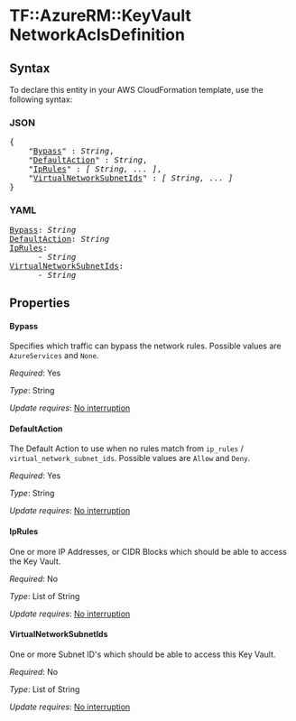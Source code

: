# TF::AzureRM::KeyVault NetworkAclsDefinition

## Syntax

To declare this entity in your AWS CloudFormation template, use the following syntax:

### JSON

<pre>
{
    "<a href="#bypass" title="Bypass">Bypass</a>" : <i>String</i>,
    "<a href="#defaultaction" title="DefaultAction">DefaultAction</a>" : <i>String</i>,
    "<a href="#iprules" title="IpRules">IpRules</a>" : <i>[ String, ... ]</i>,
    "<a href="#virtualnetworksubnetids" title="VirtualNetworkSubnetIds">VirtualNetworkSubnetIds</a>" : <i>[ String, ... ]</i>
}
</pre>

### YAML

<pre>
<a href="#bypass" title="Bypass">Bypass</a>: <i>String</i>
<a href="#defaultaction" title="DefaultAction">DefaultAction</a>: <i>String</i>
<a href="#iprules" title="IpRules">IpRules</a>: <i>
      - String</i>
<a href="#virtualnetworksubnetids" title="VirtualNetworkSubnetIds">VirtualNetworkSubnetIds</a>: <i>
      - String</i>
</pre>

## Properties

#### Bypass

Specifies which traffic can bypass the network rules. Possible values are `AzureServices` and `None`.

_Required_: Yes

_Type_: String

_Update requires_: [No interruption](https://docs.aws.amazon.com/AWSCloudFormation/latest/UserGuide/using-cfn-updating-stacks-update-behaviors.html#update-no-interrupt)

#### DefaultAction

The Default Action to use when no rules match from `ip_rules` / `virtual_network_subnet_ids`. Possible values are `Allow` and `Deny`.

_Required_: Yes

_Type_: String

_Update requires_: [No interruption](https://docs.aws.amazon.com/AWSCloudFormation/latest/UserGuide/using-cfn-updating-stacks-update-behaviors.html#update-no-interrupt)

#### IpRules

One or more IP Addresses, or CIDR Blocks which should be able to access the Key Vault.

_Required_: No

_Type_: List of String

_Update requires_: [No interruption](https://docs.aws.amazon.com/AWSCloudFormation/latest/UserGuide/using-cfn-updating-stacks-update-behaviors.html#update-no-interrupt)

#### VirtualNetworkSubnetIds

One or more Subnet ID's which should be able to access this Key Vault.

_Required_: No

_Type_: List of String

_Update requires_: [No interruption](https://docs.aws.amazon.com/AWSCloudFormation/latest/UserGuide/using-cfn-updating-stacks-update-behaviors.html#update-no-interrupt)


